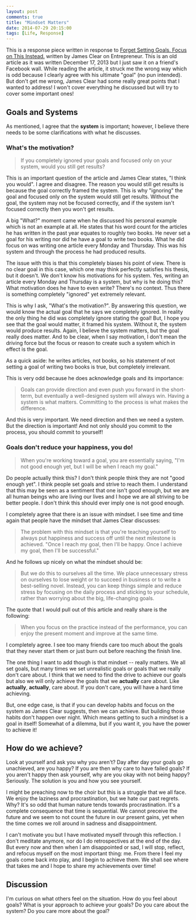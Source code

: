 ```yaml
---
layout: post
comments: true
title: "Mindset Matters"
date: 2014-07-29 20:15:00
tags: [Life, Response]
---
```


This is a response piece written in response to
[Forget Setting Goals. Focus on This Instead.][article] written by James Clear
on Entrepreneur. This is an old article as it was written December 17, 2013 but
I just saw it on a friend's Facebook wall. While reading the article, it struck
me the wrong way which is odd because I clearly agree with his ultimate "goal"
(no pun intended). But don't get me wrong, James Clear had some really great
points that I wanted to address! I won't cover everything he discussed but will
try to cover some important ones!

<!--more-->

## Goals and Systems

As mentioned, I agree that the **system** is important; however, I believe
there needs to be some clarifications with what he discusses.

### What's the motivation?

> If you completely ignored your goals and focused only on your system, would
> you still get results?

This is an important question of the article and James Clear states, "I think
you would". I agree and disagree. The reason you would still get results is
because the goal correctly framed the system. This is why "ignoring" the goal
and focused only on the system would still get results. Without the goal, the
system may not be focused correctly, and if the system isn't focused correctly
then you won't get results.

A big "What?" moment came when he discussed his personal example which is not
an example at all. He states that his word count for the articles he has
written in the past year equates to roughly two books. He never set a goal for
his writing nor did he have a goal to write two books. What he did focus on was
writing one article every Monday and Thursday. This was his system and through
the process he had produced results.

The issue with this is that this completely biases his point of view. There is
no clear goal in this case, which one may think perfectly satisfies his thesis,
but it doesn't. We don't know his motivations for his system. Yes, writing an
article every Monday and Thursday is a system, but why is he doing this?
What motivation does he have to even write? There's no context. Thus there is
something completely "ignored" yet extremely relevant.

This is why I ask, "What's the motivation?". By answering this question, we
would know the actual goal that he says we completely ignored. In reality the
only thing he did was completely ignore stating the goal! But, I hope you see
that the goal would matter, it framed his system. Without it, the system would
produce results. Again, I believe the system matters, but the goal really does
matter. And to be clear, when I say motivation, I don't mean the driving force
but the focus or reason to create such a system which in effect is the goal.

As a quick aside: he writes articles, not books, so his statement of not
setting a goal of writing two books is true, but completely irrelevant.

This is very odd because he does acknowledge goals and its importance:

> Goals can provide direction and even push you forward in the short-term, but
> eventually a well-designed system will always win. Having a system is what
> matters. Committing to the process is what makes the difference.

And this is very important. We need direction and then we need a system. But
the direction is important! And not only should you commit to the process,
you should commit to yourself!

### Goals don't reduce your happiness, you do!

> When you're working toward a goal, you are essentially saying, "I'm not good
> enough yet, but I will be when I reach my goal."

Do people actually think this? I don't think people think they are not "good
enough yet". I think people set goals and strive to reach them. I understand
that this may be seen as a sentiment that one isn't good enough, but we are
all human beings who are living our lives and I hope we are all striving to be
better people. I don't think this should ever imply one is not good enough.

I completely agree that there is an issue with mindset. I see time and time
again that people have the mindset that James Clear discusses:

> The problem with this mindset is that you're teaching yourself to always put
> happiness and success off until the next milestone is achieved. "Once I
> reach my goal, then I'll be happy. Once I achieve my goal, then I'll be
> successful."

And he follows up nicely on what the mindset should be:

> But we do this to ourselves all the time. We place unnecessary stress on
> ourselves to lose weight or to succeed in business or to write a best-selling
> novel. Instead, you can keep things simple and reduce stress by focusing on
> the daily process and sticking to your schedule, rather than worrying about
> the big, life-changing goals.

The quote that I would pull out of this article and really share is the
following:

> When you focus on the practice instead of the performance, you can enjoy
> the present moment and improve at the same time.

I completely agree. I see too many friends care too much about the goals
that they never start them or just burn out before reaching the finish line.

The one thing I want to add though is that mindset -- really matters. We all
set goals, but many times we set unrealistic goals or goals that we really
don't care about. I think that we need to find the drive to achieve our goals
but also we will only achieve the goals that we **actually** care about.
Like **actually**, **actually**, care about. If you don't care, you will have
a hard time achieving.

But, one edge case, is that if you can develop habits and focus on the system
as James Clear suggests, then we can achieve. But building those habits don't
happen over night. Which means getting to such a mindset is a goal in itself!
Somewhat of a dilemma, but if you want it, you have the power to achieve it!

## How do we achieve?

Look at yourself and ask you why you aren't? Day after day your goals go
unachieved, are you happy? If you are then why care to have failed goals?
If you aren't happy then ask yourself, why are you okay with not being happy?
Seriously. The solution is you and how you see yourself.

I might be preaching now to the choir but this is a struggle that we all face.
We enjoy the laziness and procrastination, but we hate our past regrets.
Why? It's so odd that human nature tends towards procrastination. It's a
complete consequence that time is sequential. We cannot preceive the future
and we seem to not count the future in our present gains, yet when the time
comes we roll around in sadness and disappointment.

I can't motivate you but I have motivated myself through this reflection.
I don't meditate anymore, nor do I do retrospectives at the end of the day.
But every now and then when I am disappointed or sad, I will stop, reflect,
and refocus myself on the most important thing: me. From there I feel my goals
come back into play, and I begin to achieve them. We shall see where that
takes me and I hope to share my achievements over time!

## Discussion

I'm curious on what others feel on the situation. How do you feel about goals?
What is your approach to achieve your goals? Do you care about the system?
Do you care more about the goal?

[article]: http://www.entrepreneur.com/article/230333
